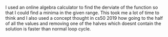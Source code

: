 I used an online algebra calculator to find the derviate of the function so that I could find a minima in the given range. This took me a lot of time to think and I also used a concept thought in cs50 2019 how going to the half of all the values and removing one of the halves which doesnt contain the solution is faster than normal loop cycle. 
